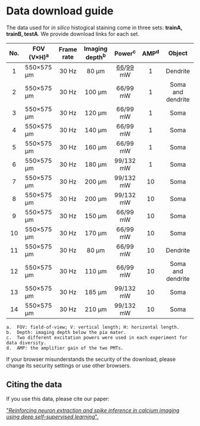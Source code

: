 # Data download guide

The data used for *in silico* histogical staining come in three sets: **trainA, trainB, testA**. We provide download links for each set.


|No.   |FOV (V×H)<sup>a</sup>	|Frame rate |	Imaging depth<sup>b</sup>	|Power<sup>c</sup>|AMP<sup>d</sup>|Object           |
|:----:|  ----                |:----:     | :----:                    | :----:          |:----:         | :----:          | 
|1	   |550×575 μm	          |30 Hz	    |80 μm	                    |[66]()/[99]() mW	|1	            |Dendrite         |
|2	   |550×575 μm	          |30 Hz	    |100 μm	                    |66/99 mW	        |1	            |Soma and dendrite|
|3	   |550×575 μm	          |30 Hz	    |120 μm	                    |66/99 mW	        |1	            |Soma             |
|4	   |550×575 μm	          |30 Hz	    |140 μm	                    |66/99 mW	        |1	            |Soma             |
|5	   |550×575 μm	          |30 Hz	    |160 μm	                    |66/99 mW	        |1	            |Soma             |
|6	   |550×575 μm	          |30 Hz	    |180 μm	                    |99/132 mW	      |1	            |Soma             |
|7	   |550×575 μm	          |30 Hz	    |200 μm	                    |99/132 mW	      |10	            |Soma             |
|8	   |550×575 μm	          |30 Hz	    |200 μm	                    |99/132 mW	      |10	            |Soma             |
|9	   |550×575 μm	          |30 Hz	    |150 μm	                    |66/99 mW	        |10	            |Soma             |
|10	   |550×575 μm	          |30 Hz	    |170 μm	                    |66/99 mW	        |10	            |Soma             |
|11	   |550×575 μm	          |30 Hz	    |80 μm	                    |66/99 mW	        |10	            |Dendrite         |
|12	   |550×575 μm	          |30 Hz	    |110 μm	                    |66/99 mW	        |10	            |Soma and dendrite|
|13	   |550×575 μm	          |30 Hz	    |185 μm	                    |99/132 mW	      |10	            |Soma             |
|14	   |550×575 μm	          |30 Hz	    |210 μm	                    |99/132 mW	      |10	            |Soma             |
```
a.	FOV: field-of-view; V: vertical length; H: horizontal length.
b.	Depth: imaging depth below the pia mater.
c.	Two different excitation powers were used in each experiment for data diversity.
d.	AMP: the amplifier gain of the two PMTs.
```
If your browser misunderstands the security of the download, please change its security settings or use other browsers.

## Citing the data
If you use this data, please cite our paper:

["*Reinforcing neuron extraction and spike inference in calcium imaging using deep self-supervised learning*".](https://www.biorxiv.org/content/10.1101/2020.11.16.383984v1)

